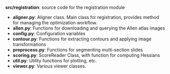 **src/registration**: source code for the registration module

* **aligner.py**: Aligner class. Main class for registration, provides method for managing the optimization workflow.
* **allen.py**: Functions for downloading and querying the Allen atlas images
* **config.py**: Configuration variables
* **contour.py**: Functions for extracting contours and applying image transformations
* **preprocess.py**: Functions for segmenting multi-section slides
* **scoring.py**: ScoreReader Class, with function for computing Hessians
* **util.py**: Utility functions for plotting, etc.
* **viewer.py**: Various viewer classes.
